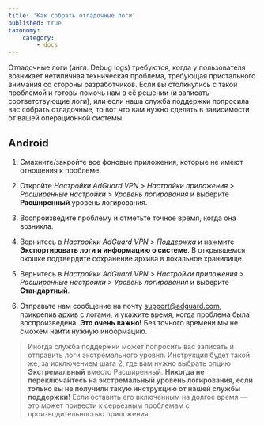 ```yaml
---
title: 'Как собрать отладочные логи'
published: true
taxonomy:
    category:
        - docs
---
```


Отладочные логи (англ. Debug logs) требуются, когда у пользователя возникает нетипичная техническая проблема, требующая пристального внимания со стороны разработчиков. Если вы столкнулись с такой проблемой и готовы помочь нам в её решении (и записать соответствующие логи), или если наша служба поддержки попросила вас собрать отладочные, то вот что вам нужно сделать в зависимости от вашей операционной системы.


## Android

1. Смахните/закройте все фоновые приложения, которые не имеют отношения к проблеме.

2. Откройте *Настройки AdGuard VPN > Настройки приложения > Расширенные настройки > Уровень логирования* и выберите **Расширенный** уровень логирования.

3. Воспроизведите проблему и отметьте точное время, когда она возникла.

4. Вернитесь в *Настройки AdGuard VPN > Поддержка* и нажмите **Экспортировать логи и информацию о системе**. В открывшемся окошке подтвердите сохранение архива в локальное хранилище. 

5. Вернитесь в *Настройки AdGuard VPN > Настройки приложения > Расширенные настройки > Уровень логирования* и выберите **Стандартный**.

6. Отправьте нам сообщение на почту support@adguard.com, прикрепив архив с логами, и укажите время, когда проблема была воспроизведена. **Это очень важно!** Без точного времени мы не сможем найти нужную информацию.


> Иногда служба поддержки может попросить вас записать и отправить логи экстремального уровня. Инструкция будет такой же, за исключением шага 2, где вам нужно выбрать опцию **Экстремальный** вместо Расширенный. **Никогда не переключайтесь на экстремальный уровень логирования, если только вы не получили такую инструкцию от нашей службы поддержки!** Если оставить его включенным на долгое время — это может привести к серьезным проблемам с производительностью приложения.
